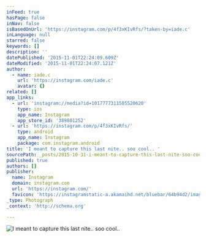 ```yaml
---
inFeed: true
hasPage: false
inNav: false
isBasedOnUrl: 'https://instagram.com/p/4f3xKIvRfs/?taken-by=iade.c'
inLanguage: null
starred: false
keywords: []
description: ''
datePublished: '2015-11-01T22:24:09.609Z'
dateModified: '2015-11-01T22:24:07.121Z'
author:
  - name: iade.c
    url: 'https://instagram.com/iade.c'
    avatar: {}
related: []
app_links:
  - url: 'instagram://media?id=1017777311505520620'
    type: ios
    app_name: Instagram
    app_store_id: '389801252'
  - url: 'https://instagram.com/p/4f3xKIvRfs/'
    type: android
    app_name: Instagram
    package: com.instagram.android
title: 'I meant to capture this last nite.. soo cool.. '
sourcePath: _posts/2015-10-31-i-meant-to-capture-this-last-nite-soo-cool-socalsofar.md
published: true
authors: []
publisher:
  name: Instagram
  domain: instagram.com
  url: 'https://instagram.com/'
  favicon: 'https://instagramstatic-a.akamaihd.net/bluebar/64b94d2/images/ico/favicon.ico'
_type: Photograph
_context: 'http://schema.org'

---
```

![I meant to capture this last nite.. soo cool.. ](https://scontent.cdninstagram.com/hphotos-xfa1/t51.2885-15/e15/11381479_1625615354388506_355432310_n.jpg)